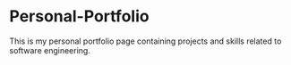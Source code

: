 # Personal-Portfolio

This is my personal portfolio page containing projects and skills related to software engineering.
